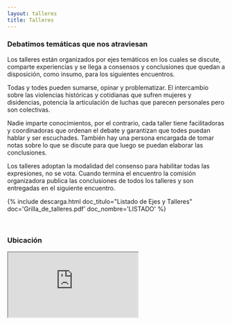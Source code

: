 ```yaml
---
layout: talleres
title: Talleres
---
```

### Debatimos temáticas que nos atraviesan 

Los talleres están organizados por ejes temáticos en los cuales se discute, comparte experiencias y se llega a consensos y conclusiones que quedan a disposición, como insumo, para los siguientes encuentros. 

Todas y todes pueden sumarse, opinar y problematizar. El intercambio sobre las violencias históricas y cotidianas que sufren mujeres y disidencias, potencia la articulación de luchas que parecen personales pero son colectivas.

Nadie imparte conocimientos, por el contrario, cada taller tiene facilitadoras y coordinadoras que ordenan el debate y garantizan que todes puedan hablar y ser escuchades. También hay una persona encargada de tomar notas sobre lo que se discute para que luego se puedan elaborar las conclusiones. 

Los talleres adoptan la modalidad del consenso para habilitar todas las expresiones, no se vota. Cuando termina el encuentro la comisión organizadora publica las conclusiones de todos los talleres y son entregadas en el siguiente encuentro.


{% include descarga.html doc_titulo="Listado de Ejes y Talleres" doc='Grilla_de_talleres.pdf' doc_nombre='LISTADO' %}


<br/>

### Ubicación

<div class="iframe-container">
<iframe src="https://www.google.com/maps/d/embed?mid=1zIb80sQoGfT9VvLn6q3mh1t0x0WqKeo&ehbc=2E312F" ></iframe>
</div>

